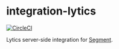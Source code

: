 # integration-lytics

[![CircleCI](https://circleci.com/gh/segment-integrations/integration-lytics.svg?style=shield&circle-token=77e8d47ba0d79e5ecd112f3c574962dba8d7c464)](https://circleci.com/gh/segment-integrations/integration-lytics)
  
Lytics server-side integration for [Segment](https://segment.com).
